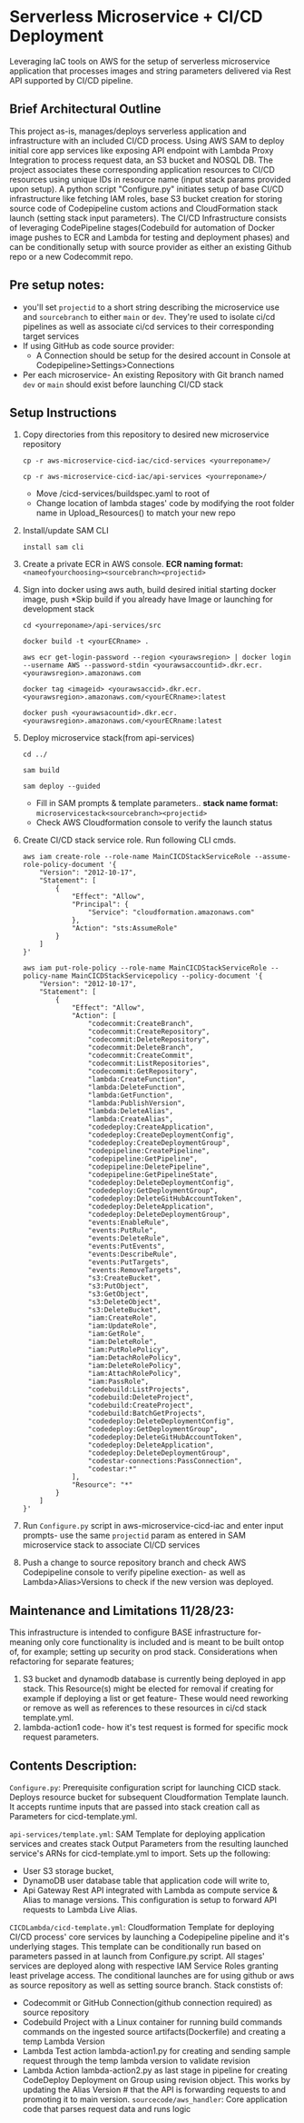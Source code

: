 # Serverless Microservice + CI/CD Deployment
Leveraging IaC tools on AWS for the setup of serverless microservice application that processes images 
and string parameters delivered via Rest API supported by CI/CD pipeline.


## Brief Architectural Outline
This project as-is, manages/deploys serverless application and infrastructure 
with an included CI/CD process. Using AWS SAM to deploy initial core app services like exposing API endpoint with Lambda 
Proxy Integration to process request data, an S3 bucket and NOSQL DB. The project associates these corresponding
application resources to CI/CD resources using unique IDs in resource name (input stack params provided upon setup).
A python script "Configure.py" initiates setup of base CI/CD infrastructure like fetching
IAM roles, base S3 bucket creation for storing source code of Codepipeline custom actions and CloudFormation stack launch
(setting stack input parameters). The CI/CD Infrastructure
consists of leveraging CodePipeline stages(Codebuild for automation of Docker image pushes to ECR and Lambda 
for testing and deployment phases) and can be conditionally setup with source provider as 
either an existing Github repo or a new Codecommit repo.

## Pre setup notes:
+ you'll set `projectid` to a short string describing the microservice use
and `sourcebranch` to either `main` or `dev`. They're used to
isolate ci/cd pipelines as well as associate ci/cd services to their corresponding target services
+ If using GitHub as code source provider:
    - A Connection should be setup for the desired account in Console at Codepipeline>Settings>Connections
+ Per each microservice- An existing Repository with Git branch named `dev` or `main` 
    should exist before launching CI/CD stack

## Setup Instructions
1. Copy directories from this repository to desired new microservice repository
    ```
    cp -r aws-microservice-cicd-iac/cicd-services <yourreponame>/
    ```
    ```
    cp -r aws-microservice-cicd-iac/api-services <yourreponame>/
    ```
    - Move <yourreponame>/cicd-services/buildspec.yaml to root of <yourreponame>
    - Change location of lambda stages' code by modifying the root folder name in Upload_Resources() to match your new   repo

2. Install/update SAM CLI 
    ```
    install sam cli
    ```

3. Create a private ECR in AWS console. __ECR naming format:__ `<nameofyourchoosing><sourcebranch><projectid>`

4. Sign into docker using aws auth, build desired initial starting docker image, push
   *Skip build if you already have Image or launching for development stack
    ```
    cd <yourreponame>/api-services/src
    ```
    ```
    docker build -t <yourECRname> .
    ```
    ```
    aws ecr get-login-password --region <yourawsregion> | docker login --username AWS --password-stdin <yourawsaccountid>.dkr.ecr.<yourawsregion>.amazonaws.com
    ``` 
    ```
    docker tag <imageid> <yourawsaccid>.dkr.ecr.<yourawsregion>.amazonaws.com/<yourECRname>:latest
    ```
    ```
    docker push <yourawsacountid>.dkr.ecr.<yourawsregion>.amazonaws.com/<yourECRname:latest
    ```
    
5. Deploy microservice stack(from api-services)
    ```
    cd ../
    ```
    ```
    sam build
    ```
    ```
    sam deploy --guided
    ```
    * Fill in SAM prompts & template parameters.. __stack name format:__ `microservicestack<sourcebranch><projectid>`
    * Check AWS Cloudformation console to verify the launch status

6. Create CI/CD stack service role. Run following CLI cmds.

    ```
    aws iam create-role --role-name MainCICDStackServiceRole --assume-role-policy-document '{
        "Version": "2012-10-17",
        "Statement": [
            {
                "Effect": "Allow",
                "Principal": {
                    "Service": "cloudformation.amazonaws.com"
                },
                "Action": "sts:AssumeRole"
            }
        ]
    }'
    ```
    ```
    aws iam put-role-policy --role-name MainCICDStackServiceRole --policy-name MainCICDStackServicepolicy --policy-document '{
        "Version": "2012-10-17",
        "Statement": [
            {
                "Effect": "Allow",
                "Action": [
                    "codecommit:CreateBranch",
                    "codecommit:CreateRepository",
                    "codecommit:DeleteRepository",
                    "codecommit:DeleteBranch",
                    "codecommit:CreateCommit",
                    "codecommit:ListRepositories",
                    "codecommit:GetRepository",
                    "lambda:CreateFunction",
                    "lambda:DeleteFunction",
                    "lambda:GetFunction",
                    "lambda:PublishVersion",
                    "lambda:DeleteAlias",
                    "lambda:CreateAlias",
                    "codedeploy:CreateApplication",
                    "codedeploy:CreateDeploymentConfig",
                    "codedeploy:CreateDeploymentGroup",
                    "codepipeline:CreatePipeline",
                    "codepipeline:GetPipeline",
                    "codepipeline:DeletePipeline",
                    "codepipeline:GetPipelineState",
                    "codedeploy:DeleteDeploymentConfig",
                    "codedeploy:GetDeploymentGroup",
                    "codedeploy:DeleteGitHubAccountToken",
                    "codedeploy:DeleteApplication",
                    "codedeploy:DeleteDeploymentGroup",
                    "events:EnableRule",
                    "events:PutRule",
                    "events:DeleteRule",
                    "events:PutEvents",
                    "events:DescribeRule",
                    "events:PutTargets",
                    "events:RemoveTargets",
                    "s3:CreateBucket",
                    "s3:PutObject",
                    "s3:GetObject",
                    "s3:DeleteObject",
                    "s3:DeleteBucket",
                    "iam:CreateRole",
                    "iam:UpdateRole",
                    "iam:GetRole",
                    "iam:DeleteRole",
                    "iam:PutRolePolicy",
                    "iam:DetachRolePolicy",
                    "iam:DeleteRolePolicy",
                    "iam:AttachRolePolicy",
                    "iam:PassRole",
                    "codebuild:ListProjects",
                    "codebuild:DeleteProject",
                    "codebuild:CreateProject",
                    "codebuild:BatchGetProjects",
                    "codedeploy:DeleteDeploymentConfig",
                    "codedeploy:GetDeploymentGroup",
                    "codedeploy:DeleteGitHubAccountToken",
                    "codedeploy:DeleteApplication",
                    "codedeploy:DeleteDeploymentGroup",
                    "codestar-connections:PassConnection",
                    "codestar:*"
                ],
                "Resource": "*"
            }
        ]
    }'
    ```

7. Run `Configure.py` script in aws-microservice-cicd-iac and enter input prompts- use the same `projectid` param as entered in SAM microservice stack to associate CI/CD services 

8. Push a change to source repository branch and check AWS Codepipeline console to verify pipeline exection- as well
as Lambda>Alias>Versions to check if the new version was deployed.

## Maintenance and Limitations 11/28/23:
This infrastructure is intended to configure BASE infrastructure for- meaning only core functionality
is included and is meant to be built ontop of, for example; setting up security on prod stack. 
Considerations when refactoring for separate features; 
1. S3 bucket and dynamodb database is currently being deployed in app stack. 
    This Resource(s) might be elected for removal if creating for example if deploying a list or get feature-
    These would need reworking or remove as well as references to these resources in ci/cd stack template.yml.
2. lambda-action1 code- how it's test request is formed for specific mock request parameters. 



## Contents Description: 
`Configure.py`: Prerequisite configuration script for launching CICD stack.
Deploys resource bucket for subsequent Cloudformation Template launch. It accepts runtime inputs that are passed into 
stack creation call as Parameters for cicd-template.yml.

`api-services/template.yml`: SAM Template for deploying application services and 
creates stack Output Parameters from the resulting launched service's ARNs for cicd-template.yml to import.
Sets up the following:  
* User S3 storage bucket, 
* DynamoDB user database table that application code will write to,
* Api Gateway Rest API integrated with Lambda as compute service & Alias to manage versions.
    This configuration is setup to forward API requests to Lambda Live Alias.

`CICDLambda/cicd-template.yml`:  Cloudformation Template for deploying CI/CD process' core services by launching a Codepipeline pipeline 
and it's underlying stages. This template can be conditionally run based on parameters passed in at launch 
from Configure.py script. All stages' services are deployed along with respective IAM Service Roles granting least 
privelage access. The conditional launches are for using github or aws as source repository as well as setting source branch.
Stack constists of: 
* Codecommit or GitHub Connection(github connection required) as source repository 
* Codebuild Project with a Linux container for running build commands
    commands on the ingested source artifacts(Dockerfile) and creating a temp Lambda Version
* Lambda Test action lambda-action1.py for creating and sending sample request through the temp lambda version to validate revision
* Lambda Action lambda-action2.py as last stage in pipeline for creating CodeDeploy Deployment on Group using revision object. 
    This works by updating the Alias Version # that the API is forwarding requests to and promoting it to main version.
`sourcecode/aws_handler`: Core application code that parses request data and runs logic 







